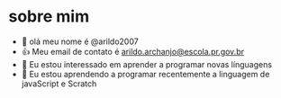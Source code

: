 # sobre mim
- 👋 olá meu nome é @arildo2007
- :+1: Meu email de contato é arildo.archanjo@escola.pr.gov.br
- 👀 Eu estou interessado em aprender a programar novas línguagens
- 🌱 Eu estou aprendendo a programar recentemente a linguagem de javaScript e Scratch




